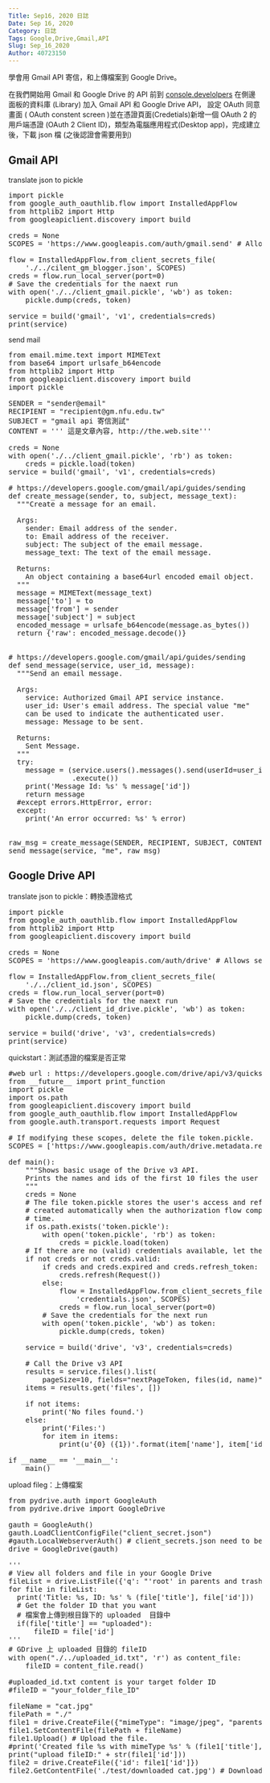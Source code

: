```yaml
---
Title: Sep16, 2020 日誌
Date: Sep 16, 2020
Category: 日誌
Tags: Google,Drive,Gmail,API
Slug: Sep_16_2020
Author: 40723150
---
```

學會用 Gmail API 寄信，和上傳檔案到 Google Drive。
<!-- PELICAN_END_SUMMARY -->

在我們開始用 Gmail 和 Google Drive 的 API 前到 [console.develolpers](https://console.developers.google.com/)
在側邊面板的資料庫 (Library) 加入 Gmail API 和 Google Drive API，
設定 OAuth 同意畫面 ( OAuth constent screen )並在憑證頁面(Credetials)新增一個 OAuth 2 的用戶端憑證
 (OAuth 2 Client ID)，類型為電腦應用程式(Desktop app)，完成建立後，下載 json 檔 (之後認證會需要用到)

## Gmail API

translate json to pickle

<pre class="brush: jscript">
import pickle
from google_auth_oauthlib.flow import InstalledAppFlow
from httplib2 import Http
from googleapiclient.discovery import build

creds = None
SCOPES = 'https://www.googleapis.com/auth/gmail.send' # Allows sending only, not reading

flow = InstalledAppFlow.from_client_secrets_file(
    './../cilent_gm_blogger.json', SCOPES)
creds = flow.run_local_server(port=0)
# Save the credentials for the naext run
with open('./../client_gmail.pickle', 'wb') as token:
    pickle.dump(creds, token)

service = build('gmail', 'v1', credentials=creds)
print(service)
</pre>

send mail

<pre class="brush: jscript">
from email.mime.text import MIMEText
from base64 import urlsafe_b64encode
from httplib2 import Http
from googleapiclient.discovery import build
import pickle
 
SENDER = "sender@email"
RECIPIENT = "recipient@gm.nfu.edu.tw"
SUBJECT = "gmail api 寄信測試"
CONTENT = ''' 這是文章內容, http://the.web.site'''
 
creds = None
with open('./../client_gmail.pickle', 'rb') as token:
    creds = pickle.load(token)
service = build('gmail', 'v1', credentials=creds)
 
# https://developers.google.com/gmail/api/guides/sending
def create_message(sender, to, subject, message_text):
  """Create a message for an email.
 
  Args:
    sender: Email address of the sender.
    to: Email address of the receiver.
    subject: The subject of the email message.
    message_text: The text of the email message.
 
  Returns:
    An object containing a base64url encoded email object.
  """
  message = MIMEText(message_text)
  message['to'] = to
  message['from'] = sender
  message['subject'] = subject
  encoded_message = urlsafe_b64encode(message.as_bytes())
  return {'raw': encoded_message.decode()}
 
 
# https://developers.google.com/gmail/api/guides/sending
def send_message(service, user_id, message):
  """Send an email message.
 
  Args:
    service: Authorized Gmail API service instance.
    user_id: User's email address. The special value "me"
    can be used to indicate the authenticated user.
    message: Message to be sent.
 
  Returns:
    Sent Message.
  """
  try:
    message = (service.users().messages().send(userId=user_id, body=message)
               .execute())
    print('Message Id: %s' % message['id'])
    return message
  #except errors.HttpError, error:
  except:
    print('An error occurred: %s' % error)
 
 
raw_msg = create_message(SENDER, RECIPIENT, SUBJECT, CONTENT)
send_message(service, "me", raw_msg)
</pre>

## Google Drive API

translate json to pickle：轉換憑證格式

<pre class="brush: jscript">
import pickle
from google_auth_oauthlib.flow import InstalledAppFlow
from httplib2 import Http
from googleapiclient.discovery import build

creds = None
SCOPES = 'https://www.googleapis.com/auth/drive' # Allows sending only, not reading

flow = InstalledAppFlow.from_client_secrets_file(
    './../client_id.json', SCOPES)
creds = flow.run_local_server(port=0)
# Save the credentials for the naext run
with open('./../client_id_drive.pickle', 'wb') as token:
    pickle.dump(creds, token)

service = build('drive', 'v3', credentials=creds)
print(service)
</pre>

quickstart：測試憑證的檔案是否正常

<pre class="brush: jscript">
#web url : https://developers.google.com/drive/api/v3/quickstart/python
from __future__ import print_function
import pickle
import os.path
from googleapiclient.discovery import build
from google_auth_oauthlib.flow import InstalledAppFlow
from google.auth.transport.requests import Request

# If modifying these scopes, delete the file token.pickle.
SCOPES = ['https://www.googleapis.com/auth/drive.metadata.readonly']

def main():
    """Shows basic usage of the Drive v3 API.
    Prints the names and ids of the first 10 files the user has access to.
    """
    creds = None
    # The file token.pickle stores the user's access and refresh tokens, and is
    # created automatically when the authorization flow completes for the first
    # time.
    if os.path.exists('token.pickle'):
        with open('token.pickle', 'rb') as token:
            creds = pickle.load(token)
    # If there are no (valid) credentials available, let the user log in.
    if not creds or not creds.valid:
        if creds and creds.expired and creds.refresh_token:
            creds.refresh(Request())
        else:
            flow = InstalledAppFlow.from_client_secrets_file(
                'credentials.json', SCOPES)
            creds = flow.run_local_server(port=0)
        # Save the credentials for the next run
        with open('token.pickle', 'wb') as token:
            pickle.dump(creds, token)

    service = build('drive', 'v3', credentials=creds)

    # Call the Drive v3 API
    results = service.files().list(
        pageSize=10, fields="nextPageToken, files(id, name)").execute()
    items = results.get('files', [])

    if not items:
        print('No files found.')
    else:
        print('Files:')
        for item in items:
            print(u'{0} ({1})'.format(item['name'], item['id']))

if __name__ == '__main__':
    main()
</pre>

upload fileg：上傳檔案

<pre class="brush: jscript">
from pydrive.auth import GoogleAuth
from pydrive.drive import GoogleDrive

gauth = GoogleAuth()
gauth.LoadClientConfigFile("client_secret.json")
#gauth.LocalWebserverAuth() # client_secrets.json need to be in the same directory as the script
drive = GoogleDrive(gauth)

'''
# View all folders and file in your Google Drive
fileList = drive.ListFile({'q': "'root' in parents and trashed=false"}).GetList()
for file in fileList:
  print('Title: %s, ID: %s' % (file['title'], file['id']))
  # Get the folder ID that you want
  # 檔案會上傳到根目錄下的 uploaded  目錄中
  if(file['title'] == "uploaded"):
      fileID = file['id']
'''
# GDrive 上 uploaded 目錄的 fileID
with open("./../uploaded_id.txt", 'r') as content_file:
    fileID = content_file.read()

#uploaded_id.txt content is your target folder ID
#fileID = "your_folder_file_ID"

fileName = "cat.jpg"
filePath = "./"
file1 = drive.CreateFile({"mimeType": "image/jpeg", "parents": [{"kind": "drive#fileLink", "id": fileID}], "title":  fileName})
file1.SetContentFile(filePath + fileName)
file1.Upload() # Upload the file.
#print('Created file %s with mimeType %s' % (file1['title'], file1['mimeType']))   
print("upload fileID:" + str(file1['id']))
file2 = drive.CreateFile({'id': file1['id']})
file2.GetContentFile('./test/downloaded_cat.jpg') # Download file as 'downloaded_cat.jpg under directory test'.
</pre>
